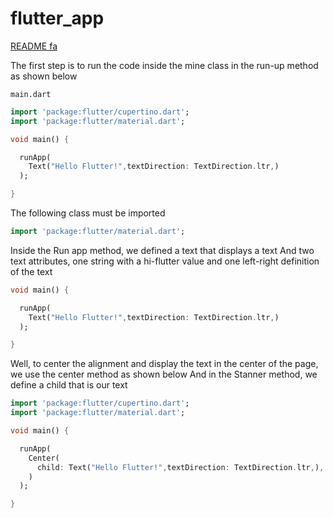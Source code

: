 # flutter_app

<a href="#">README fa</a>

The first step is to run the code inside the mine class in the run-up method as shown below

``main.dart``
```dart
import 'package:flutter/cupertino.dart';
import 'package:flutter/material.dart';

void main() {

  runApp(
    Text("Hello Flutter!",textDirection: TextDirection.ltr,)
  );

}
```

The following class must be imported


```dart
import 'package:flutter/material.dart';
```

Inside the Run app method, we defined a text that displays a text
And two text attributes, one string with a hi-flutter value and one left-right definition of the text

```dart
void main() {

  runApp(
    Text("Hello Flutter!",textDirection: TextDirection.ltr,)
  );

}
```

Well, to center the alignment and display the text in the center of the page, we use the center method as shown below
And in the Stanner method, we define a child that is our text

```dart
import 'package:flutter/cupertino.dart';
import 'package:flutter/material.dart';

void main() {

  runApp(
    Center(
      child: Text("Hello Flutter!",textDirection: TextDirection.ltr,),
    )
  );

}
```